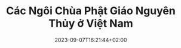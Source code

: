 ---
title: "Các Ngôi Chùa Phật Giáo Nguyên Thủy ở Việt Nam"
description: "Danh sách và địa chỉ các ngôi chùa Phật giáo nguyên thủy ở Việt Nam"
summary: ""
date: 2023-09-07T16:21:44+02:00
lastmod: 2023-09-07T16:21:44+02:00
draft: false
weight: 50
categories: ["tư liệu", "thông tin", "tăng già", "chùa"]
tags: []
contributors: []
pinned: false
homepage: false
seo:
  title: "" # custom title (optional)
  description: "" # custom description (recommended)
  canonical: "" # custom canonical URL (optional)
  noindex: false # false (default) or true
---
